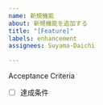 ```yaml
---
name: 新規機能
about: 新規機能を追加する
title: "[Feature]"
labels: enhancement
assignees: Suyama-Daichi

---
```


Acceptance Criteria
- [ ] 達成条件

